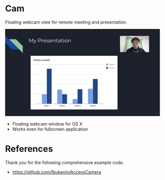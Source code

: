 # Cam

Floating webcam view for remote meeting and presentation.

![Screenshot](./screenshot.png)

- Floating webcam window for OS X
- Works even for fullscreen application

# References

Thank you for the following comprehensive example code.
- https://github.com/fbukevin/AccessCamera

